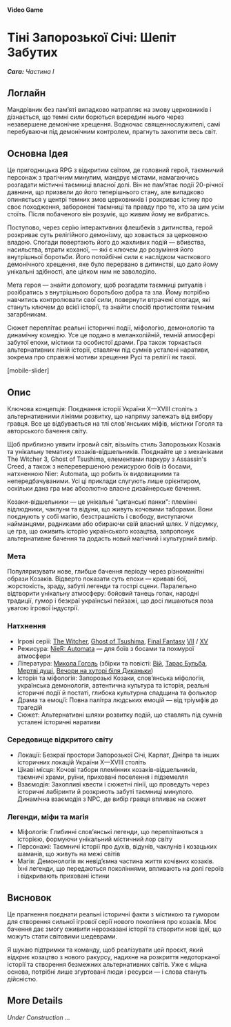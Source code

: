 #### Video Game

# Тіні Запорозької Січі: Шепіт Забутих

***Сага:** Частина І*

## Логлайн

Мандрівник без пам’яті випадково натрапляє на змову церковників і дізнається, що темні сили борються всередині нього через незавершене демонічне хрещення. Водночас священнослужителі, самі перебуваючи під демонічним контролем, прагнуть захопити весь світ.

## Основна Ідея

Це пригодницька RPG з відкритим світом, де головний герой, таємничий персонаж з трагічним минулим, мандрує містами, намагаючись розгадати містичні таємниці власної долі. Він не пам’ятає події 20-річної давнини, що призвели до його теперішнього стану, але випадково опиняється у центрі темних змов церковників і розкриває істину про своє походження, заборонені таємниці та правду про те, хто за цим усім стоїть. Після побаченого він розуміє, що живим йому не вибратись.

Поступово, через серію інтерактивних флешбеків з дитинства, герой розкриває суть релігійного демонізму, що ховається за церковною владою. Спогади повертають його до жахливих подій — вбивства, насильства, втрати коханої, — які є ключем до розуміння його внутрішньої боротьби. Його потойбічні сили є наслідком часткового демонічного хрещення, яке було перервано в дитинстві, що дало йому унікальні здібності, але цілком ним не заволоділо.

Мета героя — знайти допомогу, щоб розгадати таємниці ритуалів і розібратись з внутрішньою боротьбою добра та зла. Йому потрібно навчитись контролювати свої сили, повернути втрачені спогади, які стануть ключем до всієї історії, та знайти спосіб протистояти темним загарбникам.

Сюжет переплітає реальні історичні події, міфологію, демонологію та динамічну комедію. Усе це подано в меланхолійній, темній атмосфері забутої епохи, містики та особистої драми. Гра також торкається альтернативних ліній історії, ставлячи під сумнів усталені наративи, зокрема про справжні мотиви хрещення Русі та релігії як такої.

[mobile-slider]

## Опис

Ключова концепція: Поєднання історії України X—XVIII століть з альтернативними лініями розвитку, що напряму залежать від вибору гравця. Все це відбувається на тлі слов'янських міфів, містики Гоголя та авторського бачення світу.

Щоб приблизно уявити ігровий світ, візьміть стиль Запорозьких Козаків та унікальну тематику козаків-відшельників. Поєднайте це з механіками The Witcher 3, Ghost of Tsushima, елементами паркуру з Assassin's Creed, а також з неперевершеною режисурою боїв із босами, натхненною Nier: Automata, що робить їх видовищними та непередбачуваними. Усі ці приклади слугують лише орієнтиром, оскільки дана гра має абсолютно власне дизайнерське бачення.

Козаки-відшельники — це унікальні "циганські панки": племінні відлюдники, чаклуни та відуни, що живуть кочовими таборами. Вони поєднують у собі магію, безстрашність і свободу, виступаючи найманцями, радниками або обираючи свій власний шлях. У підсумку, це гра, що оживить історію українського козацтва, запропонує альтернативне бачення та додасть новий магічний і культурний вимір.

### Мета

Популяризувати нове, глибше бачення періоду через різноманітні образи Козаків. Відверто показати суть епохи — криваві бої, жорстокість, зраду, забуті легенди та гострі сцени. Паралельно відтворити унікальну атмосферу: бойовий танець гопак, народні традиції, гумор і безкраї українські пейзажі, що досі лишаються поза увагою ігрової індустрії.

### Натхнення

- Ігрові серії: [The Witcher](https://en.wikipedia.org/wiki/The_Witcher_(video_game_series)), [Ghost of Tsushima](https://en.wikipedia.org/wiki/Ghost_of_Tsushima), [Final Fantasy](https://en.wikipedia.org/wiki/Final_Fantasy) [VII](https://en.wikipedia.org/wiki/Final_Fantasy_VII_Remake) / [XV](https://en.wikipedia.org/wiki/Final_Fantasy_XV)
- Режисура: [NieR: Automata](https://en.wikipedia.org/wiki/Nier:_Automata) — для боїв з босами та похмурої атмосфери
- Література: [Микола Гоголь](https://en.wikipedia.org/wiki/Nikolai_Gogol) (збірки та повісті: [Вій](https://en.wikipedia.org/wiki/Viy_(story)), [Тарас Бульба](https://en.wikipedia.org/wiki/Taras_Bulba), [Мертві душі](https://en.wikipedia.org/wiki/Dead_Souls), [Вечори на хуторі біля Диканьки](https://en.wikipedia.org/wiki/Evenings_on_a_Farm_Near_Dikanka))
- Історія та міфологія: Запорозькі Козаки, слов’янська міфологія, українська демонологія, автентична культура та історія, реальні історичні події й постаті, глибока культурна спадщина та фольклор
- Драма та емоції: Повна палітра людських емоцій — від тріумфів до трагедій
- Сюжет: Альтернативні шляхи розвитку подій, що ставлять під сумнів усталені історичні наративи

### Середовище відкритого світу

- Локації: Безкраї простори Запорозької Січі, Карпат, Дніпра та інших історичних локацій України X—XVIII століть
- Цікаві місця: Кочові табори племінних козаків-відшельників, таємничі храми, руїни, приховані поселення і підземелля
- Взаємодія: Захопливі квести і сюжетні лінії, що проведуть через історичні лабіринти й розкриють забуті таємниці минулого. Динамічна взаємодія з NPC, де вибір гравця впливає на сюжет

### Легенди, міфи та магія

- Міфологія: Глибинні слов’янські легенди, що переплітаються з історією, формуючи унікальний містичний лор світу
- Персонажі: Таємничі історії про духів, відунів, чаклунів і козацьких шаманів, що живуть на межі світів
- Магія: Демонологія як невід’ємна частина життя кочівних козаків. Їхні легенди, що передаються поколіннями, впливають на долі героїв і відкривають приховані істини

## Висновок

Це прагнення поєднати реальні історичні факти з містикою та гумором для створення сильної ігрової серії нового покоління про козаків. Моє бачення дає змогу оживити нерозказані історії та створити нові ідеї, що можуть стати світовими шедеврами.

Я шукаю підтримки та команду, щоб реалізувати цей проєкт, який відкриє козацтво з нового ракурсу, надихне на розкриття недоторканої історії та створення безмежних альтернативних світів. Уже є міцна основа, потрібні лише згуртовані люди і ресурси — і слова стануть дійсністю.

## More Details

*Under Construction ...*